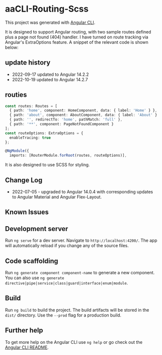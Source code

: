 # aaCLI-Routing-Scss

This project was generated with [Angular CLI](https://github.com/angular/angular-cli).

It is designed to support Angular routing, with two sample routes defined plus a page not found (404) handler.
I have turned on route tracking via Angular's ExtraOptions feature.
A snippet of the relevant code is shown below:
## update history
* 2022-09-17  updated to Angular 14.2.2
* 2022-10-19  updated to Angular 14.2.7
## routies
```typescript
const routes: Routes = [
  { path: 'home', component: HomeComponent, data: { label: 'Home' } },
  { path: 'about', component: AboutComponent, data: { label: 'About' } },
  { path: '', redirectTo: 'home', pathMatch: 'full' },
  { path: '**', component: PageNotFoundComponent }
];
const routeOptions: ExtraOptions = {
  enableTracing: true
};

@NgModule({
  imports: [RouterModule.forRoot(routes, routeOptions)],
```

It is also designed to use SCSS for styling.
## Change Log
* 2022-07-05 - upgraded to Angular 14.0.4 with corresponding updates to Angular Material and Angular Flex-Layout.
## Known Issues

## Development server

Run `ng serve` for a dev server. Navigate to `http://localhost:4200/`. The app will automatically reload if you change any of the source files.

## Code scaffolding

Run `ng generate component component-name` to generate a new component. You can also use `ng generate directive|pipe|service|class|guard|interface|enum|module`.

## Build

Run `ng build` to build the project. The build artifacts will be stored in the `dist/` directory. Use the `--prod` flag for a production build.

## Further help

To get more help on the Angular CLI use `ng help` or go check out the [Angular CLI README](https://github.com/angular/angular-cli/blob/master/README.md).
